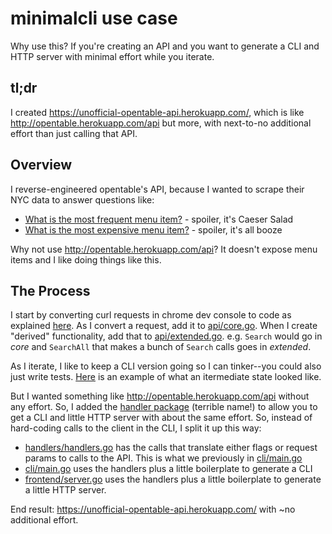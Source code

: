 # minimalcli use case

Why use this? If you're creating an API and you want to generate a CLI and HTTP server with minimal effort while you iterate.

## tl;dr

I created https://unofficial-opentable-api.herokuapp.com/, which is like http://opentable.herokuapp.com/api but more, with next-to-no additional effort than just calling that API.

## Overview

I reverse-engineered opentable's API, because I wanted to scrape their NYC data to answer questions like:

* [What is the most frequent menu item?](https://github.com/spudtrooper/opentable/blob/main/output/menu-item-histogram/index.md) - spoiler, it's Caeser Salad
* [What is the most expensive menu item?](https://github.com/spudtrooper/opentable/blob/main/output/sort-by-price/index.md) - spoiler, it's all booze

Why not use http://opentable.herokuapp.com/api? It doesn't expose menu items and I like doing things like this.

## The Process

I start by converting curl requests in chrome dev console to code as explained [here](https://spudtrooper.github.io/articles/fromcurltogo/). As I convert a request, add it to  [api/core.go](https://github.com/spudtrooper/opentable/blob/main/api/core.go). When I create "derived" functionality, add that to [api/extended.go](https://github.com/spudtrooper/opentable/blob/main/api/extended.go). e.g. `Search` would go in *core* and `SearchAll` that makes a bunch of `Search` calls goes in *extended*.

As I iterate, I like to keep a CLI version going so I can tinker--you could also just write tests. [Here](https://github.com/spudtrooper/opentable/blob/d0e34fba56619538709d51a2aa57b253b91e3294/cli/main.go) is an example of what an itermediate state looked like.

But I wanted something like http://opentable.herokuapp.com/api without any effort. So, I added the [handler package](https://github.com/spudtrooper/minimalcli/tree/main/handler) (terrible name!) to allow you to get a CLI and little HTTP server with about the same effort. So, instead of hard-coding calls to the client in the CLI, I split it up this way:
  * [handlers/handlers.go](https://github.com/spudtrooper/opentable/blob/main/handlers/handlers.go) has the calls that translate either flags or request params to calls to the API. This is what we previously in [cli/main.go](https://github.com/spudtrooper/opentable/blob/d0e34fba56619538709d51a2aa57b253b91e3294/cli/main.go)
  * [cli/main.go](https://github.com/spudtrooper/opentable/blob/main/cli/main.go) uses the handlers plus a little boilerplate to generate a CLI
  * [frontend/server.go](https://github.com/spudtrooper/opentable/blob/main/frontend/server.go) uses the handlers plus a little boilerplate to generate a little HTTP server.

End result: https://unofficial-opentable-api.herokuapp.com/ with ~no additional effort.